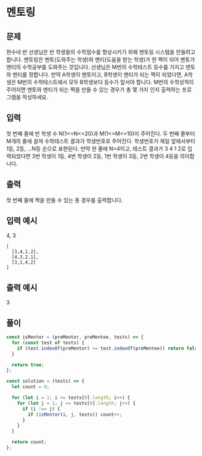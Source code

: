 # 멘토링

## 문제

현수네 반 선생님은 반 학생들의 수학점수를 향상시키기 위해 멘토링 시스템을 만들려고 합니다. 멘토링은 멘토(도와주는 학생)와 멘티(도움을 받는 학생)가 한 짝이 되어 멘토가 멘티의 수학공부를 도와주는 것입니다.
선생님은 M번의 수학테스트 등수를 가지고 멘토와 멘티를 정합니다.
만약 A학생이 멘토이고, B학생이 멘티가 되는 짝이 되었다면, A학생은 M번의 수학테스트에서 모두 B학생보다 등수가 앞서야 합니다.
M번의 수학성적이 주어지면 멘토와 멘티가 되는 짝을 만들 수 있는 경우가 총 몇 가지 인지 출력하는 프로그램을 작성하세요.

## 입력

첫 번째 줄에 반 학생 수 N(1<=N<=20)과 M(1<=M<=10)이 주어진다.
두 번째 줄부터 M개의 줄에 걸쳐 수학테스트 결과가 학생번호로 주어진다. 학생번호가 제일 앞에서부터 1등, 2등, ...N등 순으로 표현된다.
만약 한 줄에 N=4이고, 테스트 결과가 3 4 1 2로 입력되었다면 3번 학생이 1등, 4번 학생이 2등, 1번 학생이 3등, 2번 학생이 4등을 의미합니다.

## 출력

첫 번째 줄에 짝을 만들 수 있는 총 경우를 출력합니다.

## 입력 예시

4, 3

```
[
  [3,4,1,2],
  [4,3,2,1],
  [3,1,4,2]
]
```

## 출력 예시

3

## 풀이

```javascript
const isMentor = (preMentor, preMentee, tests) => {
  for (const test of tests) {
    if (test.indexOf(preMentor) >= test.indexOf(preMentee)) return false;
  }

  return true;
};

const solution = (tests) => {
  let count = 0;

  for (let i = 1; i <= tests[0].length; i++) {
    for (let j = 1; j <= tests[0].length; j++) {
      if (i !== j) {
        if (isMentor(i, j, tests)) count++;
      }
    }
  }

  return count;
};
```
